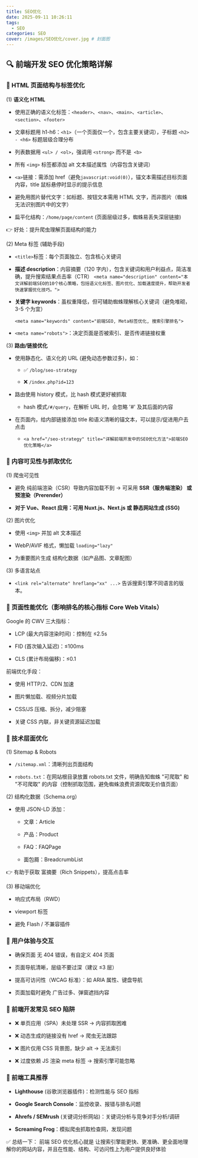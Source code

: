 ```yaml
---
title: SEO优化
date: 2025-09-11 10:26:11
tags:
  - SEO
categories: SEO
cover: /images/SEO优化/cover.jpg # 封面图
---
```


## 🔍 前端开发 SEO 优化策略详解

### 🔹 HTML 页面结构与标签优化

(1) **语义化 HTML**

- 使用正确的语义化标签：`<header>`、`<nav>`、`<main>`、`<article>`、`<section>`、`<footer>`

- 文章标题用 h1-h6：`<h1>`（一个页面仅一个，包含主要关键词），子标题 `<h2> - <h6>` 标题层级合理分布

- 列表数据用 `<ul> / <ol>`，强调用 `<strong>` 而不是` <b>`

- 所有 `<img>` 标签都添加 alt 文本描述属性（内容包含关键词）

- `<a>`链接：需添加 href（避免`javascript:void(0)`），锚文本需描述目标页面内容，title 鼠标悬停时显示的提示信息

- 避免用图片替代文字：如标题、按钮文本需用 HTML 文字，而非图片（蜘蛛无法识别图片中的文字）

- 扁平化结构：`/home/page/content` (页面层级过多，蜘蛛易丢失深层链接)

👉 好处：提升爬虫理解页面结构的能力

(2) Meta 标签 (辅助手段)

- `<title>`标签：每个页面独立、包含核心关键词

- **描述 description**：内容摘要（120 字内），包含关键词和用户利益点，简洁准确，提升搜索结果点击率（CTR）
  `<meta name="description" content="本文详解前端SEO的10个核心策略，包括语义化标签、图片优化、加载速度提升，帮助开发者快速掌握优化技巧。">`

- **关键字 keywords**：虽权重降低，但可辅助蜘蛛理解核心关键词（避免堆砌，3-5 个为宜）

  `<meta name="keywords" content="前端SEO, Meta标签优化, 搜索引擎排名">`

- `<meta name="robots">`：决定页面是否被索引、是否传递链接权重

(3) **路由/链接优化**

- 使用静态化、语义化的 URL (避免动态参数过多)，如：

  - ✅ `/blog/seo-strategy`

  - ❌ `/index.php?id=123`

- 路由使用 history 模式，比 hash 模式更好被抓取

  - hash 模式`/#/query`，在解析 URL 时，会忽略 '#' 及其后面的内容

- 在页面内，给内部链接添加 title 和语义清晰的锚文本，可以提示/促进用户去点击

  - `<a href="/seo-strategy" title="详解前端开发中的SEO优化方法">前端SEO优化策略</a>`

### 🔹 内容可见性与抓取优化

(1) 爬虫可见性

- 避免 纯前端渲染（CSR）导致内容加载不到 → 可采用 **SSR（服务端渲染） 或 预渲染（Prerender）**

- **对于 Vue、React 应用：可用 Nuxt.js、Next.js 或 静态网站生成 (SSG)**

(2) 图片优化

- 使用 `<img>` 并加 alt 文本描述

- WebP/AVIF 格式，懒加载 `loading="lazy"`

- 为重要图片生成 结构化数据（如产品图、文章配图）

(3) 多语言站点

- `<link rel="alternate" hreflang="xx" ...>` 告诉搜索引擎不同语言的版本。

### 🔹 页面性能优化（影响排名的核心指标 Core Web Vitals）

Google 的 CWV 三大指标：

- LCP (最大内容渲染时间)：控制在 ≤2.5s

- FID (首次输入延迟)：≤100ms

- CLS (累计布局偏移)：≤0.1

前端优化手段：

- 使用 HTTP/2、CDN 加速

- 图片懒加载、视频分片加载

- CSS/JS 压缩、拆分，减少阻塞

- 关键 CSS 内联，非关键资源延迟加载

### 🔹 技术层面优化

(1) Sitemap & Robots

- `/sitemap.xml`：清晰列出页面结构

- `robots.txt`：在网站根目录放置 robots.txt 文件，明确告知蜘蛛 "可爬取" 和 "不可爬取" 的内容（控制抓取范围，避免蜘蛛浪费资源爬取无价值页面）

(2) 结构化数据（Schema.org）

- 使用 JSON-LD 添加：

  - 文章：Article

  - 产品：Product

  - FAQ：FAQPage

  - 面包屑：BreadcrumbList

👉 有助于获取 富摘要（Rich Snippets），提高点击率

(3) 移动端优化

- 响应式布局（RWD）

- viewport 标签

- 避免 Flash / 不兼容插件

### 🔹 用户体验与交互

- 确保页面 无 404 错误，有自定义 404 页面

- 页面导航清晰，层级不要过深（建议 ≤3 层）

- 提高可访问性（WCAG 标准）：如 ARIA 属性、键盘导航

- 页面加载时避免 广告过多、弹窗遮挡内容

### 🔹 前端开发常见 SEO 陷阱

- ❌ 单页应用（SPA）未处理 SSR → 内容抓取困难

- ❌ 动态生成的链接没有 href → 爬虫无法跟踪

- ❌ 图片仅用 CSS 背景图，缺少 alt → 无法索引

- ❌ 过度依赖 JS 渲染 meta 标签 → 搜索引擎可能忽略

### 🔹 前端工具推荐

- **Lighthouse** (谷歌浏览器插件)：检测性能与 SEO 指标

- **Google Search Console**：监控收录、报错与排名问题

- **Ahrefs / SEMrush** (关键词分析网站)：关键词分析与竞争对手分析/调研

- **Screaming Frog**：模拟爬虫抓取检查网，发现问题

✅ 总结一下：
前端 SEO 优化核心就是 让搜索引擎能更快、更准确、更全面地理解你的网站内容，并且在性能、结构、可访问性上为用户提供良好体验
